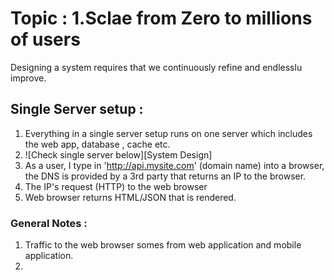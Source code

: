 # Topic : 1.Sclae from Zero to millions of users 
Designing a system requires that we continuously refine and endlesslu improve. 
## Single Server setup : 
1. Everything in a single server setup runs on one server which includes the web app, database , cache etc. 
2. ![Check single server below][System Design]
3. As a user, I type in 'http://api.mysite.com' (domain name) into a browser, the DNS is provided by a 3rd party that returns an IP to the browser. 
4. The IP's request (HTTP) to the web browser 
5. Web browser returns HTML/JSON that is rendered. 
### General Notes : 
1. Traffic to the web browser somes from web application and mobile application. 
2. 
